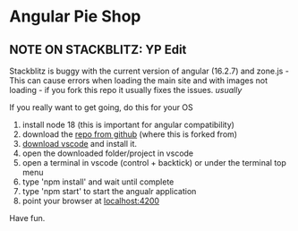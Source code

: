 # Angular Pie Shop

## NOTE ON STACKBLITZ: YP Edit

Stackblitz is buggy with the current version of angular (16.2.7) and zone.js - This can cause errors when loading the main site and with images not loading - if you fork this repo it usually fixes the issues. _usually_

If you really want to get going, do this for your OS

1. install node 18 (this is important for angular compatibility)
2. download the [repo from github](https://github.com/hamptonpaulk/angular-pie-shop) (where this is forked from)
3. [download vscode](https://code.visualstudio.com/download) and install it.
4. open the downloaded folder/project in vscode
5. open a terminal in vscode (control + backtick) or under the terminal top menu
6. type 'npm install' and wait until complete
7. type 'npm start' to start the angualr application
8. point your browser at [localhost:4200](http://localhost:4200)

Have fun.